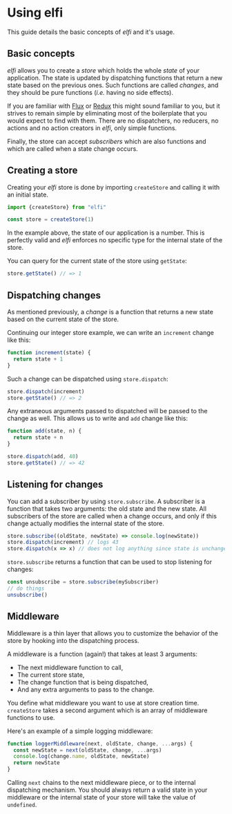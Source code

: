 # Using elfi

This guide details the basic concepts of *elfi* and it's usage.

## Basic concepts

*elfi* allows you to create a _store_ which holds the whole _state_ of your
application. The state is updated by dispatching functions that return a new
state based on the previous ones. Such functions are called _changes_, and they
should be pure functions (_i.e._ having no side effects).

If you are familiar with [Flux][flux] or [Redux][redux] this might sound
familiar to you, but it strives to remain simple by eliminating most of the
boilerplate that you would expect to find with them. There are no dispatchers,
no reducers, no actions and no action creators in *elfi*, only simple functions.

Finally, the store can accept _subscribers_ which are also functions and which
are called when a state change occurs.

## Creating a store

Creating your *elfi* store is done by importing `createStore` and calling it
with an initial state.

```js
import {createStore} from "elfi"

const store = createStore(1)
```

In the example above, the state of our application is a number. This is
perfectly valid and *elfi* enforces no specific type for the internal state of
the store.

You can query for the current state of the store using `getState`:

```js
store.getState() // => 1
```

## Dispatching changes

As mentioned previously, a _change_ is a function that returns a new state based
on the current state of the store.

Continuing our integer store example, we can write an `increment` change like
this:

```js
function increment(state) {
  return state + 1
}
```

Such a change can be dispatched using `store.dispatch`:

```js
store.dispatch(increment)
store.getState() // => 2
```

Any extraneous arguments passed to dispatched will be passed to the change as
well. This allows us to write and `add` change like this:

```js
function add(state, n) {
  return state + n
}

store.dispatch(add, 40)
store.getState() // => 42
```

## Listening for changes

You can add a subscriber by using `store.subscribe`. A subscriber is a function
that takes two arguments: the old state and the new state. All subscribers of
the store are called when a change occurs, and only if this change actually
modifies the internal state of the store.

```js
store.subscribe((oldState, newState) => console.log(newState))
store.dispatch(increment) // logs 43
store.dispatch(x => x) // does not log anything since state is unchanged
```

`store.subscribe` returns a function that can be used to stop listening for
changes:

```js
const unsubscribe = store.subscribe(mySubscriber)
// do things
unsubscribe()
```

## Middleware

Middleware is a thin layer that allows you to customize the behavior of the
store by hooking into the dispatching process.

A middleware is a function (again!) that takes at least 3 arguments:

- The next middleware function to call,
- The current store state,
- The change function that is being dispatched,
- And any extra arguments to pass to the change.

You define what middleware you want to use at store creation time. `createStore`
takes a second argument which is an array of middleware functions to use.

Here's an example of a simple logging middleware:

```js
function loggerMiddleware(next, oldState, change, ...args) {
  const newState = next(oldState, change, ...args)
  console.log(change.name, oldState, newState)
  return newState
}
```

Calling `next` chains to the next middleware piece, or to the internal
dispatching mechanism. You should always return a valid state in your middleware
or the internal state of your store will take the value of `undefined`.

[flux]: https://github.com/facebook/flux
[redux]: https://github.com/reactjs/redux
